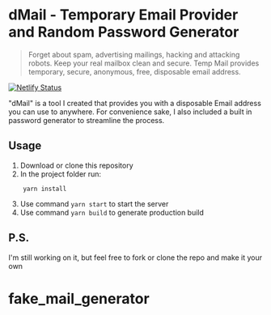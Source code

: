 # dMail - Temporary Email Provider and Random Password Generator
>Forget about spam, advertising mailings, hacking and attacking robots. Keep your real mailbox clean and secure. Temp Mail provides temporary, secure, anonymous, free, disposable email address.

[![Netlify Status](https://api.netlify.com/api/v1/badges/fa4cd7be-19d1-4674-898f-8866b8cbb77e/deploy-status)](https://app.netlify.com/sites/d-mail/deploys)

"dMail" is a tool I created that provides you with a disposable Email address you can use to anywhere. For convenience sake, I also included a built in password generator to streamline the process.

## Usage
1. Download or clone this repository
2. In the project folder run: 
```shell script
	yarn install
```
3. Use command `yarn start` to start the server
4. Use command `yarn build` to generate production build

## P.S.

I'm still working on it, but feel free to fork or clone the repo and make it your own

# fake_mail_generator
